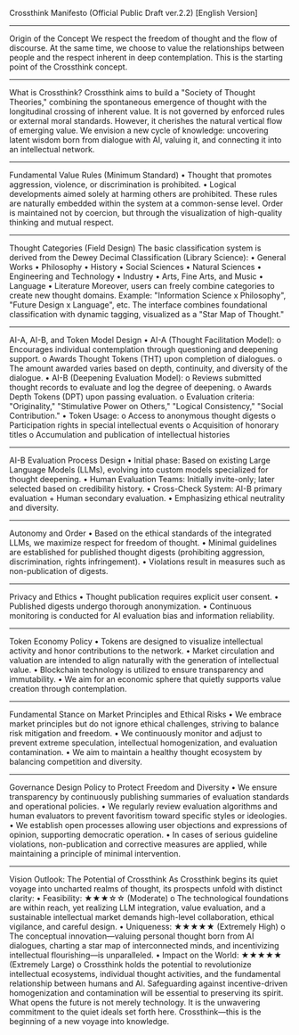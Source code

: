 Crossthink Manifesto (Official Public Draft ver.2.2) [English Version]
________________________________________
Origin of the Concept
We respect the freedom of thought and the flow of discourse. At the same time, we choose to value the relationships between people and the respect inherent in deep contemplation. This is the starting point of the Crossthink concept.
________________________________________
What is Crossthink?
Crossthink aims to build a "Society of Thought Theories," combining the spontaneous emergence of thought with the longitudinal crossing of inherent value.
It is not governed by enforced rules or external moral standards. However, it cherishes the natural vertical flow of emerging value.
We envision a new cycle of knowledge: uncovering latent wisdom born from dialogue with AI, valuing it, and connecting it into an intellectual network.
________________________________________
Fundamental Value Rules (Minimum Standard)
•	Thought that promotes aggression, violence, or discrimination is prohibited.
•	Logical developments aimed solely at harming others are prohibited.
These rules are naturally embedded within the system at a common-sense level. Order is maintained not by coercion, but through the visualization of high-quality thinking and mutual respect.
________________________________________
Thought Categories (Field Design)
The basic classification system is derived from the Dewey Decimal Classification (Library Science):
•	General Works
•	Philosophy
•	History
•	Social Sciences
•	Natural Sciences
•	Engineering and Technology
•	Industry
•	Arts, Fine Arts, and Music
•	Language
•	Literature
Moreover, users can freely combine categories to create new thought domains. Example: "Information Science x Philosophy", "Future Design x Language", etc.
The interface combines foundational classification with dynamic tagging, visualized as a "Star Map of Thought."
________________________________________
AI-A, AI-B, and Token Model Design
•	AI-A (Thought Facilitation Model):
o	Encourages individual contemplation through questioning and deepening support.
o	Awards Thought Tokens (THT) upon completion of dialogues.
o	The amount awarded varies based on depth, continuity, and diversity of the dialogue.
•	AI-B (Deepening Evaluation Model):
o	Reviews submitted thought records to evaluate and log the degree of deepening.
o	Awards Depth Tokens (DPT) upon passing evaluation.
o	Evaluation criteria: "Originality," "Stimulative Power on Others," "Logical Consistency," "Social Contribution."
•	Token Usage:
o	Access to anonymous thought digests
o	Participation rights in special intellectual events
o	Acquisition of honorary titles
o	Accumulation and publication of intellectual histories
________________________________________
AI-B Evaluation Process Design
•	Initial phase: Based on existing Large Language Models (LLMs), evolving into custom models specialized for thought deepening.
•	Human Evaluation Teams: Initially invite-only; later selected based on credibility history.
•	Cross-Check System: AI-B primary evaluation + Human secondary evaluation.
•	Emphasizing ethical neutrality and diversity.
________________________________________
Autonomy and Order
•	Based on the ethical standards of the integrated LLMs, we maximize respect for freedom of thought.
•	Minimal guidelines are established for published thought digests (prohibiting aggression, discrimination, rights infringement).
•	Violations result in measures such as non-publication of digests.
________________________________________
Privacy and Ethics
•	Thought publication requires explicit user consent.
•	Published digests undergo thorough anonymization.
•	Continuous monitoring is conducted for AI evaluation bias and information reliability.
________________________________________
Token Economy Policy
•	Tokens are designed to visualize intellectual activity and honor contributions to the network.
•	Market circulation and valuation are intended to align naturally with the generation of intellectual value.
•	Blockchain technology is utilized to ensure transparency and immutability.
•	We aim for an economic sphere that quietly supports value creation through contemplation.
________________________________________
Fundamental Stance on Market Principles and Ethical Risks
•	We embrace market principles but do not ignore ethical challenges, striving to balance risk mitigation and freedom.
•	We continuously monitor and adjust to prevent extreme speculation, intellectual homogenization, and evaluation contamination.
•	We aim to maintain a healthy thought ecosystem by balancing competition and diversity.
________________________________________
Governance Design Policy to Protect Freedom and Diversity
•	We ensure transparency by continuously publishing summaries of evaluation standards and operational policies.
•	We regularly review evaluation algorithms and human evaluators to prevent favoritism toward specific styles or ideologies.
•	We establish open processes allowing user objections and expressions of opinion, supporting democratic operation.
•	In cases of serious guideline violations, non-publication and corrective measures are applied, while maintaining a principle of minimal intervention.
________________________________________
Vision Outlook: The Potential of Crossthink
As Crossthink begins its quiet voyage into uncharted realms of thought, its prospects unfold with distinct clarity:
•	Feasibility: ★★★☆☆ (Moderate)
o	The technological foundations are within reach, yet realizing LLM integration, value evaluation, and a sustainable intellectual market demands high-level collaboration, ethical vigilance, and careful design.
•	Uniqueness: ★★★★★ (Extremely High)
o	The conceptual innovation—valuing personal thought born from AI dialogues, charting a star map of interconnected minds, and incentivizing intellectual flourishing—is unparalleled.
•	Impact on the World: ★★★★★ (Extremely Large)
o	Crossthink holds the potential to revolutionize intellectual ecosystems, individual thought activities, and the fundamental relationship between humans and AI. Safeguarding against incentive-driven homogenization and contamination will be essential to preserving its spirit.
What opens the future is not merely technology. It is the unwavering commitment to the quiet ideals set forth here.
Crossthink—this is the beginning of a new voyage into knowledge.

